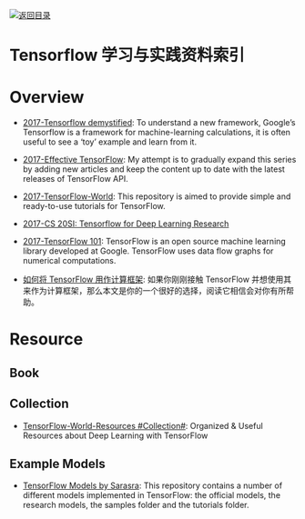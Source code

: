 [![返回目录](https://parg.co/UGo)](https://parg.co/b4z) 


# Tensorflow 学习与实践资料索引

# Overview

* [2017-Tensorflow demystified](https://chatbotslife.com/tensorflow-demystified-80987184faf7): To understand a new framework, Google’s Tensorflow is a framework for machine-learning calculations, it is often useful to see a ‘toy’ example and learn from it.

* [2017-Effective TensorFlow](https://github.com/vahidk/EffectiveTensorflow): My attempt is to gradually expand this series by adding new articles and keep the content up to date with the latest releases of TensorFlow API.

* [2017-TensorFlow-World](https://github.com/astorfi/TensorFlow-World): This repository is aimed to provide simple and ready-to-use tutorials for TensorFlow.

* [2017-CS 20SI: Tensorflow for Deep Learning Research](https://web.stanford.edu/class/cs20si/)

* [2017-TensorFlow 101](https://mubaris.com/2017-10-21/tensorflow-101): TensorFlow is an open source machine learning library developed at Google. TensorFlow uses data flow graphs for numerical computations.

* [如何将 TensorFlow 用作计算框架](https://zhuanlan.zhihu.com/p/30719727): 如果你刚刚接触 TensorFlow 并想使用其来作为计算框架，那么本文是你的一个很好的选择，阅读它相信会对你有所帮助。

# Resource

## Book

## Collection

* [TensorFlow-World-Resources #Collection#](https://github.com/astorfi/TensorFlow-World-Resources): Organized & Useful Resources about Deep Learning with TensorFlow

## Example Models

- [TensorFlow Models by Sarasra](https://github.com/Sarasra/models): This repository contains a number of different models implemented in TensorFlow: the official models, the research models, the samples folder and the tutorials folder.
